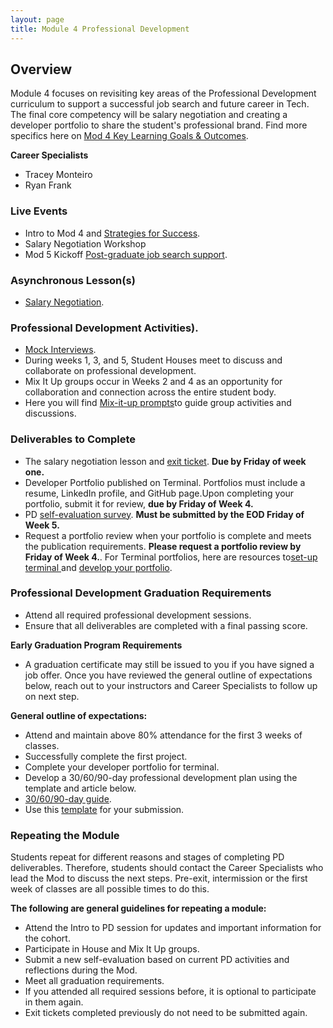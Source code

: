 ```yaml
---
layout: page
title: Module 4 Professional Development
---
```


## Overview
Module 4 focuses on revisiting key areas of the  Professional Development curriculum to support a successful job search and future career in Tech. The final core competency will be salary negotiation and creating a developer portfolio to share the student's professional brand. Find more specifics here on [Mod 4 Key Learning Goals & Outcomes](/module_four/mod4_learning_goals).

**Career Specialists**
*  Tracey Monteiro
*  Ryan Frank

### Live Events
* Intro to Mod 4 and [Strategies for Success](https://careerdev.turing.edu/module_four/week1_kickoff). 
* Salary Negotiation Workshop
* Mod 5 Kickoff [Post-graduate job search support](/module-5/index). 

### Asynchronous Lesson(s)
* [Salary Negotiation](https://careerdev.turing.edu/module_four/negotiations).

### Professional Development Activities).
* [Mock Interviews](/module_four/mod4_mock_interviews). 
* During weeks 1, 3, and 5, Student Houses meet to discuss and collaborate on professional development.
* Mix It Up groups occur in Weeks 2 and 4 as an opportunity for collaboration and connection across the entire student body.
* Here you will find [Mix-it-up prompts](https://careerdev.turing.edu/mixed_groups/index)to guide group activities and discussions.
  
### Deliverables to Complete 
* The salary negotiation lesson and [exit ticket](https://docs.google.com/forms/d/e/1FAIpQLSdchKq_CTcnTMHp1QcWRmXCoIgHEs6F5zvaWWkAE2ZiLAMJSg/viewform). **Due by Friday of week one.**
* Developer Portfolio published on Terminal. Portfolios must include a resume, LinkedIn profile, and GitHub page.Upon completing your portfolio, submit it for review, **due by Friday of Week 4.**
* PD [self-evaluation survey](https://airtable.com/shrsS9pDedt4Jvnkd). **Must be submitted by the EOD Friday of Week 5.**
* Request a portfolio review when your portfolio is complete and meets the publication requirements. **Please request a portfolio review by Friday of Week 4.**. For Terminal portfolios, here are resources to[set-up terminal ](https://careerdev.turing.edu/resources/terminal_directions) and [develop your portfolio](https://careerdev.turing.edu/module_three/mod3_week1).

### Professional Development Graduation Requirements
  * Attend all required professional development sessions.
  * Ensure that all deliverables are completed with a final passing score.
  
 **Early Graduation Program Requirements**
  * A graduation certificate may still be issued to you if you have signed a job offer. Once you have reviewed the general outline of expectations below, reach out to your instructors and Career Specialists to follow up on next step.
  
 **General outline of expectations:**  
  * Attend and maintain above 80% attendance for the first 3 weeks of classes.
  * Successfully complete the first project.
  * Complete your developer portfolio for terminal.
  * Develop a 30/60/90-day professional development plan using the template and article below.
  * [30/60/90-day guide](https://www.themuse.com/advice/30-60-90-day-plan-instructions-template-example).
  * Use this [template](https://docs.google.com/document/d/1Ak0aP-b8D99cD_uYNaw4Ojo7A8HaJnaTso_U1ooTCfo/edit#) for your submission.

### Repeating the Module
Students repeat for different reasons and stages of completing PD deliverables. Therefore, students should contact the Career Specialists who lead the Mod to discuss the next steps. Pre-exit, intermission or the first week of classes are all possible times to do this. 

**The following are general guidelines for repeating a module:**
   * Attend the Intro to PD session for updates and important information for the cohort. 
   * Participate in House and Mix It Up groups.
   * Submit a new self-evaluation based on current PD activities and reflections during the Mod.
   * Meet all graduation requirements.
   * If you attended all required sessions before, it is optional to participate in them again. 
   * Exit tickets completed previously do not need to be submitted again.
